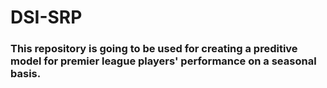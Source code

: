# DSI-SRP

### This repository is going to be used for creating a preditive model for premier league players' performance on a seasonal basis. 

